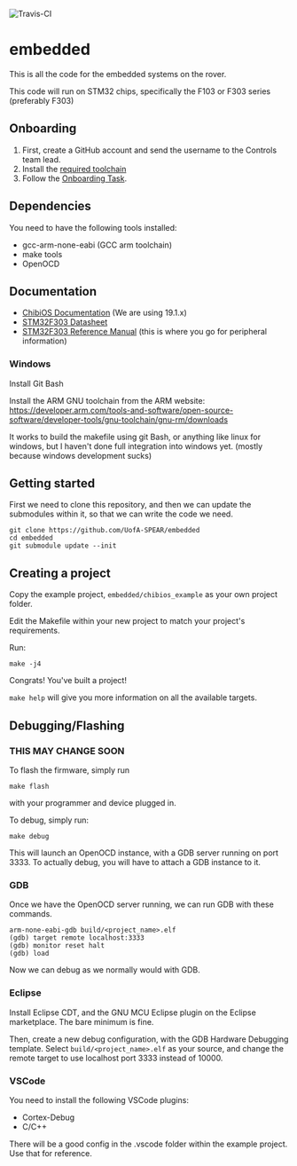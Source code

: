 ![Travis-CI](https://travis-ci.com/UofA-SPEAR/embedded.svg?branch=master)

# embedded #

This is all the code for the embedded systems on the rover.

This code will run on STM32 chips, specifically the F103 or F303 series (preferably F303)

## Onboarding

1. First, create a GitHub account and send the username to the Controls team lead.
2. Install the [required toolchain](https://github.com/UofA-SPEAR/embedded/wiki/Setting-up-the-Development-Environment)
3. Follow the [Onboarding Task](https://github.com/UofA-SPEAR/embedded/wiki/Onboarding-Task).

## Dependencies ##

You need to have the following tools installed:

- gcc-arm-none-eabi (GCC arm toolchain)
- make tools
- OpenOCD

## Documentation

- [ChibiOS Documentation](http://www.chibios.org/dokuwiki/doku.php?id=chibios:documentation:start) (We are using 19.1.x)
- [STM32F303 Datasheet](https://www.st.com/resource/en/datasheet/stm32f303vc.pdf)
- [STM32F303 Reference Manual](https://www.st.com/content/ccc/resource/technical/document/reference_manual/4a/19/6e/18/9d/92/43/32/DM00043574.pdf/files/DM00043574.pdf/jcr:content/translations/en.DM00043574.pdf) (this is where you go for peripheral information)

### Windows

Install Git Bash

Install the ARM GNU toolchain from the ARM website: https://developer.arm.com/tools-and-software/open-source-software/developer-tools/gnu-toolchain/gnu-rm/downloads

It works to build the makefile using git Bash, or anything like linux for windows, but I haven't done full integration into windows yet. (mostly because windows development sucks)

## Getting started ##

First we need to clone this repository, and then we can update the submodules within it,
so that we can write the code we need.

```
git clone https://github.com/UofA-SPEAR/embedded
cd embedded
git submodule update --init
```

## Creating a project ##

Copy the example project, `embedded/chibios_example` as your own project folder.

Edit the Makefile within your new project to match your project's requirements.

Run:

```
make -j4
```

Congrats! You've built a project!

`make help` will give you more information on all the available targets.

## Debugging/Flashing ##

### THIS MAY CHANGE SOON ###

To flash the firmware, simply run

```
make flash
```

with your programmer and device plugged in.

To debug, simply run:

```
make debug
```

This will launch an OpenOCD instance, with a GDB server running on port 3333.
To actually debug, you will have to attach a GDB instance to it.

### GDB ###

Once we have the OpenOCD server running, we can run GDB with these commands.

```
arm-none-eabi-gdb build/<project_name>.elf
(gdb) target remote localhost:3333
(gdb) monitor reset halt
(gdb) load
```

Now we can debug as we normally would with GDB.

### Eclipse ###

Install Eclipse CDT, and the GNU MCU Eclipse plugin on the Eclipse marketplace. The bare minimum is fine.

Then, create a new debug configuration, with the GDB Hardware Debugging template. Select `build/<project_name>.elf`
as your source, and change the remote target to use localhost port 3333 instead of 10000.

### VSCode ###

You need to install the following VSCode plugins:
- Cortex-Debug
- C/C++

There will be a good config in the .vscode folder within the example project.
Use that for reference.
